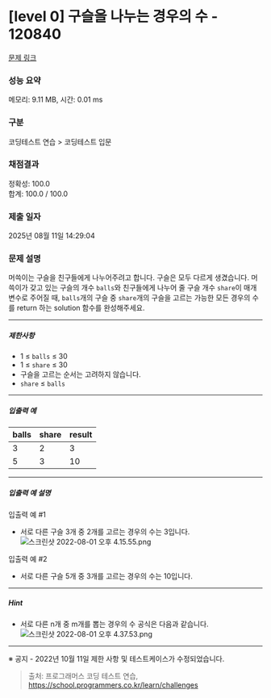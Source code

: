 # [level 0] 구슬을 나누는 경우의 수 - 120840 

[문제 링크](https://school.programmers.co.kr/learn/courses/30/lessons/120840) 

### 성능 요약

메모리: 9.11 MB, 시간: 0.01 ms

### 구분

코딩테스트 연습 > 코딩테스트 입문

### 채점결과

정확성: 100.0<br/>합계: 100.0 / 100.0

### 제출 일자

2025년 08월 11일 14:29:04

### 문제 설명

<p>머쓱이는 구슬을 친구들에게 나누어주려고 합니다. 구슬은 모두 다르게 생겼습니다. 머쓱이가 갖고 있는 구슬의 개수 <code>balls</code>와 친구들에게 나누어 줄 구슬 개수 <code>share</code>이 매개변수로 주어질 때, <code>balls</code>개의 구슬 중 <code>share</code>개의 구슬을 고르는 가능한 모든 경우의 수를 return 하는 solution 함수를 완성해주세요.</p>

<hr>

<h5>제한사항</h5>

<ul>
<li>1 ≤ <code>balls</code> ≤ 30</li>
<li>1 ≤ <code>share</code> ≤ 30</li>
<li>구슬을 고르는 순서는 고려하지 않습니다.</li>
<li><code>share</code> ≤ <code>balls</code></li>
</ul>

<hr>

<h5>입출력 예</h5>
<table class="table">
        <thead><tr>
<th>balls</th>
<th>share</th>
<th>result</th>
</tr>
</thead>
        <tbody><tr>
<td>3</td>
<td>2</td>
<td>3</td>
</tr>
<tr>
<td>5</td>
<td>3</td>
<td>10</td>
</tr>
</tbody>
      </table>
<hr>

<h5>입출력 예 설명</h5>

<p>입출력 예 #1</p>

<ul>
<li>서로 다른 구슬 3개 중 2개를 고르는 경우의 수는 3입니다.
<img src="https://grepp-programmers.s3.ap-northeast-2.amazonaws.com/files/production/668adf7a-38b1-4112-bbc5-4fab429168c9/%E1%84%89%E1%85%B3%E1%84%8F%E1%85%B3%E1%84%85%E1%85%B5%E1%86%AB%E1%84%89%E1%85%A3%E1%86%BA%202022-08-01%20%E1%84%8B%E1%85%A9%E1%84%92%E1%85%AE%204.15.55.png" title="" alt="스크린샷 2022-08-01 오후 4.15.55.png"></li>
</ul>

<p>입출력 예 #2</p>

<ul>
<li>서로 다른 구슬 5개 중 3개를 고르는 경우의 수는 10입니다.</li>
</ul>

<hr>

<h5>Hint</h5>

<ul>
<li>서로 다른 n개 중 m개를 뽑는 경우의 수 공식은 다음과 같습니다.
<img src="https://grepp-programmers.s3.ap-northeast-2.amazonaws.com/files/production/54c8b2b9-f88c-4a09-8956-7560ff7ea918/%E1%84%89%E1%85%B3%E1%84%8F%E1%85%B3%E1%84%85%E1%85%B5%E1%86%AB%E1%84%89%E1%85%A3%E1%86%BA%202022-08-01%20%E1%84%8B%E1%85%A9%E1%84%92%E1%85%AE%204.37.53.png" title="" alt="스크린샷 2022-08-01 오후 4.37.53.png"></li>
</ul>

<hr>

<p>※ 공지 - 2022년 10월 11일 제한 사항 및 테스트케이스가 수정되었습니다.</p>


> 출처: 프로그래머스 코딩 테스트 연습, https://school.programmers.co.kr/learn/challenges